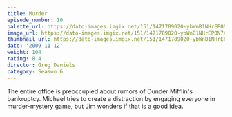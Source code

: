 ```yaml
---
title: Murder
episode_number: 10
palette_url: https://dato-images.imgix.net/151/1471789020-ybWnB1NHrEPON7A4ebkjOPh8hyc.jpg?ixlib=rb-1.1.0&ch=DPR%2CWidth&auto=enhance&palette=json
image_url: https://dato-images.imgix.net/151/1471789020-ybWnB1NHrEPON7A4ebkjOPh8hyc.jpg?ixlib=rb-1.1.0&ch=DPR%2CWidth&auto=compress%2Cformat&w=500
thumbnail_url: https://dato-images.imgix.net/151/1471789020-ybWnB1NHrEPON7A4ebkjOPh8hyc.jpg?ixlib=rb-1.1.0&ch=DPR%2CWidth&auto=enhance&w=500&h=280&fit=crop&fm=jpg
date: '2009-11-12'
weight: 104
rating: 8.4
director: Greg Daniels
category: Season 6
---
```


The entire office is preoccupied about rumors of Dunder Mifflin's bankruptcy. Michael tries to create a distraction by engaging everyone in murder-mystery game, but Jim wonders if that is a good idea.
